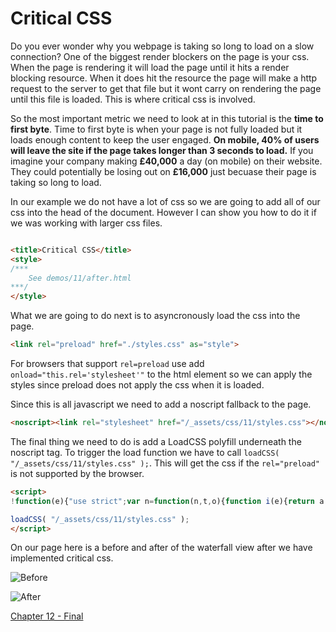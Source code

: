 # Critical CSS
Do you ever wonder why you webpage is taking so long to load on a slow connection? One of the biggest render blockers on the page is your css. When the page is rendering it will load the page until it hits a render blocking resource. When it does hit the resource the page will make a http request to the server to get that file but it wont carry on rendering the page until this file is loaded. This is where critical css is involved.

So the most important metric we need to look at in this tutorial is the **time to first byte**. Time to first byte is when your page is not fully loaded but it loads enough content to keep the user engaged. **On mobile, 40% of users will leave the site if the page takes longer than 3 seconds to load.** If you imagine your company making **£40,000** a day (on mobile) on their website. They could potentially be losing out on **£16,000** just becuase their page is taking so long to load.

In our example we do not have a lot of css so we are going to add all of our css into the head of the document. However I can show you how to do it if we was working with larger css files.

```html

<title>Critical CSS</title>
<style>
/***
    See demos/11/after.html
***/
</style>
```

What we are going to do next is to asyncronously load the css into the page.

```html
<link rel="preload" href="./styles.css" as="style">
```

For browsers that support `rel=preload` use add `onload="this.rel='stylesheet'"` to the html element so we can apply the styles since preload does not apply the css when it is loaded.

Since this is all javascript we need to add a noscript fallback to the page.

```html
<noscript><link rel="stylesheet" href="/_assets/css/11/styles.css"></noscript>
```

The final thing we need to do is add a LoadCSS polyfill underneath the noscript tag. To trigger the load function we have to call `loadCSS( "/_assets/css/11/styles.css" );`. This will get the css if the `rel="preload"` is not supported by the browser.

```html
<script>
!function(e){"use strict";var n=function(n,t,o){function i(e){return a.body?e():void setTimeout(function(){i(e)})}function r(){l.addEventListener&&l.removeEventListener("load",r),l.media=o||"all"}var d,a=e.document,l=a.createElement("link");if(t)d=t;else{var s=(a.body||a.getElementsByTagName("head")[0]).childNodes;d=s[s.length-1]}var f=a.styleSheets;l.rel="stylesheet",l.href=n,l.media="only x",i(function(){d.parentNode.insertBefore(l,t?d:d.nextSibling)});var u=function(e){for(var n=l.href,t=f.length;t--;)if(f[t].href===n)return e();setTimeout(function(){u(e)})};return l.addEventListener&&l.addEventListener("load",r),l.onloadcssdefined=u,u(r),l};"undefined"!=typeof exports?exports.loadCSS=n:e.loadCSS=n}("undefined"!=typeof global?global:this);

loadCSS( "/_assets/css/11/styles.css" );
</script>

```

On our page here is a before and after of the waterfall view after we have implemented critical css.

![Before](https://raw.githubusercontent.com/code-mattclaffey/performance-kit/master/11-critical-css/screenshots/critical-css.png)

![After](https://raw.githubusercontent.com/code-mattclaffey/performance-kit/master/11-critical-css/screenshots/after-critical-css.png)

[Chapter 12 - Final](https://github.com/code-mattclaffey/performance-kit/tree/master/12-final/readme.md)
